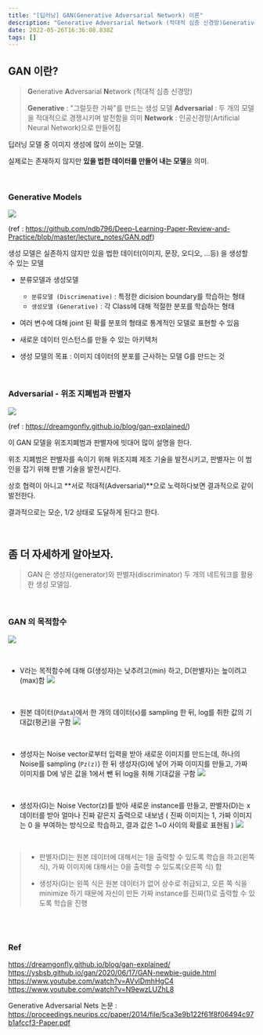 ```yaml
---
title: "[딥러닝] GAN(Generative Adversarial Network) 이론"
description: "Generative Adversarial Network (적대적 심층 신경망)Generative : "그럴듯한 가짜"를 만드는 생성 모델Adversarial : 두 개의 모델을 적대적으로 경쟁시키며 발전함을 의미Network : 인공신경망(Artificial Neura"
date: 2022-05-26T16:36:08.838Z
tags: []
---
```


## GAN 이란?
> **G**enerative **A**dversarial **N**etwork (적대적 심층 신경망)
> 
> **Generative** : "그럴듯한 가짜"를 만드는 생성 모델
> **Adversarial** : 두 개의 모델을 적대적으로 경쟁시키며 발전함을 의미
> **Network** : 인공신경망(Artificial Neural Network)으로 만들어짐


딥러닝 모델 중 이미지 생성에 많이 쓰이는 모델.

실제로는 존재하지 않지만 **있을 법한 데이터를 만들어 내는 모델**을 의미.



<br/>  

### Generative Models

![](/images/cc6fbb1d-0951-49cc-b5aa-3b3d870c6394-image.png)

(ref : https://github.com/ndb796/Deep-Learning-Paper-Review-and-Practice/blob/master/lecture_notes/GAN.pdf)

생성 모델은 실존하지 않지만 있을 법한 데이터(이미지, 문장, 오디오, ...등) 을 생성할 수 있는 모델

- 분류모델과 생성모델 
  - `분류모델 (Discrimenative)` : 특정한 dicision boundary를 학습하는 형태
  - `생성모델 (Generative)` : 각 Class에 대해 적절한 분포를 학습하는 형태

- 여러 변수에 대해 joint 된 확률 분포의 형태로 통계적인 모델로 표현할 수 있음

- 새로운 데이터 인스턴스를 만들 수 있는 아키텍처

- 생성 모델의 목표
	: 이미지 데이터의 분포를 근사하는 모델 G를 만드는 것




<br/>  

### Adversarial - 위조 지폐범과 판별자
![](/images/1d47994d-56f9-4cfc-a7fb-b4d4542bc1cf-image.png)

(ref : https://dreamgonfly.github.io/blog/gan-explained/)

이 GAN 모델을 위조지폐범과 판별자에 빗대어 많이 설명을 한다.

위조 지폐범은 판별자를 속이기 위해 위조지폐 제조 기술을 발전시키고,
판별자는 이 범인을 잡기 위해 판별 기술을 발전시킨다.

상호 협력이 아니고 **서로 적대적(Adversarial)**으로 노력하다보면 결과적으로 같이 발전한다.

결과적으로는 모순, 1/2 상태로 도달하게 된다고 한다.


<br/>  


## 좀 더 자세하게 알아보자.

> GAN 은 생성자(generator)와 판별자(discriminator) 두 개의 네트워크를 활용한 생성 모델임.

<br/>  

### GAN 의 목적함수
![](/images/ffac9bba-854b-4588-9e7a-79e1f0360eef-image.png)

<br/>  


- V라는 목적함수에 대해 G(생성자)는 낮추려고(min) 하고, D(판별자)는 높이려고(max)함
	![](/images/ef7e4363-f5a1-437a-82d6-a8044228b44b-image.png)
    
<br/>  


- 원본 데이터(`Pdata`)에서 한 개의 데이터(`x`)를 sampling 한 뒤,
log를 취한 값의 기대값(평균)을 구함
  ![](/images/7909f4ac-bd81-4201-a190-3bc0baebe85c-image.png)

<br/>  

- 생성자는 Noise vector로부터 입력을 받아 새로운 이미지를 만드는데,
하나의 Noise를 sampling (`Pz(z)`) 한 뒤 생성자(G)에 넣어 가짜 이미지를 만들고,
가짜 이미지를 D에 넣은 값을 1에서 뺀 뒤 log을 취해 기대값을 구함
	![](/images/651c7da4-2bdf-43e6-80a0-1e8f3b3cf43e-image.png)

<br/>  



- 생성자(G)는 Noise Vector(z)를 받아 새로운 instance를 만들고,
판별자(D)는 x 데이터를 받아 얼마나 진짜 같은지 출력으로 내보냄
( 진짜 이미지는 1, 가짜 이미지는 0 을 부여하는 방식으로 학습하고,
결과 값은 1~0 사이의 확률로 표현됨 ) 
  ![](/images/7874373e-32b2-465a-a129-530e720e929e-image.png)

<br/>  


> - 판별자(D)는 원본 데이터에 대해서는 1을 출력할 수 있도록 학습을 하고(왼쪽 식), 가짜 이미지에 대해서는 0을 출력할 수 있도록(오른쪽 식) 함 
> 
>
> - 생성자(G)는 왼쪽 식은 원본 데이터가 없어 상수로 취급되고, 오른 쪽 식을 minimize 하기 때문에 자신이 만든 가짜 instance를 진짜(1)로 출력할 수 있도록 학습을 진행

<br/>  

<br/>  





### Ref
https://dreamgonfly.github.io/blog/gan-explained/
https://ysbsb.github.io/gan/2020/06/17/GAN-newbie-guide.html
https://www.youtube.com/watch?v=AVvlDmhHgC4
https://www.youtube.com/watch?v=N9ewzLUZhL8

Generative Adversarial Nets 논문 : https://proceedings.neurips.cc/paper/2014/file/5ca3e9b122f61f8f06494c97b1afccf3-Paper.pdf